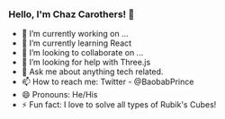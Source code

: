### Hello, I'm Chaz Carothers! 👋

- 🔭 I’m currently working on ...
- 🌱 I’m currently learning React
- 👯 I’m looking to collaborate on ...
- 🤔 I’m looking for help with Three.js
- 💬 Ask me about anything tech related.
- 📫 How to reach me: Twitter - @BaobabPrince 
- 😄 Pronouns: He/His
- ⚡ Fun fact: I love to solve all types of Rubik's Cubes!

